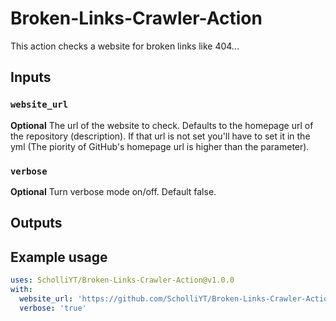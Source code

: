 # Broken-Links-Crawler-Action


This action checks a website for broken links like 404...

## Inputs

### `website_url`

**Optional** The url of the website to check. Defaults to the homepage url of the repository (description). If that url is not set you'll have to set it in the yml (The piority of GitHub's homepage url is higher than the parameter).

### `verbose`

**Optional** Turn verbose mode on/off. Default false.

## Outputs

## Example usage
```yml
uses: ScholliYT/Broken-Links-Crawler-Action@v1.0.0
with:
  website_url: 'https://github.com/ScholliYT/Broken-Links-Crawler-Action'
  verbose: 'true'
```
